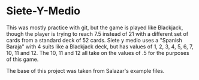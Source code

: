 # Siete-Y-Medio
This was mostly practice with git, but the game is played like Blackjack, though the player is trying to reach 7.5 instead of 21
with a different set of cards from a standard deck of 52 cards. Siete y medio uses a "Spanish Baraja" with 4 suits like a Blackjack
deck, but has values of 1, 2, 3, 4, 5, 6, 7, 10, 11 and 12. The 10, 11 and 12 all take on the values of .5 for the purposes of this game.

The base of this project was taken from Salazar's example files.

